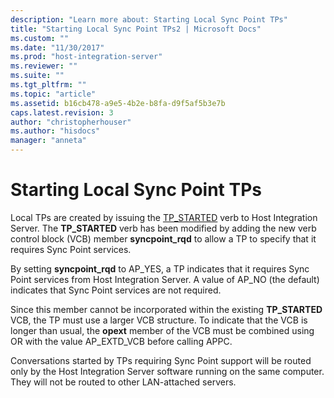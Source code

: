 ```yaml
---
description: "Learn more about: Starting Local Sync Point TPs"
title: "Starting Local Sync Point TPs2 | Microsoft Docs"
ms.custom: ""
ms.date: "11/30/2017"
ms.prod: "host-integration-server"
ms.reviewer: ""
ms.suite: ""
ms.tgt_pltfrm: ""
ms.topic: "article"
ms.assetid: b16cb478-a9e5-4b2e-b8fa-d9f5af5b3e7b
caps.latest.revision: 3
author: "christopherhouser"
ms.author: "hisdocs"
manager: "anneta"
---
```

# Starting Local Sync Point TPs
Local TPs are created by issuing the [TP_STARTED](./tp-started2.md) verb to Host Integration Server. The **TP_STARTED** verb has been modified by adding the new verb control block (VCB) member **syncpoint_rqd** to allow a TP to specify that it requires Sync Point services.  
  
 By setting **syncpoint_rqd** to AP_YES, a TP indicates that it requires Sync Point services from Host Integration Server. A value of AP_NO (the default) indicates that Sync Point services are not required.  
  
 Since this member cannot be incorporated within the existing **TP_STARTED** VCB, the TP must use a larger VCB structure. To indicate that the VCB is longer than usual, the **opext** member of the VCB must be combined using OR with the value AP_EXTD_VCB before calling APPC.  
  
 Conversations started by TPs requiring Sync Point support will be routed only by the Host Integration Server software running on the same computer. They will not be routed to other LAN-attached servers.
